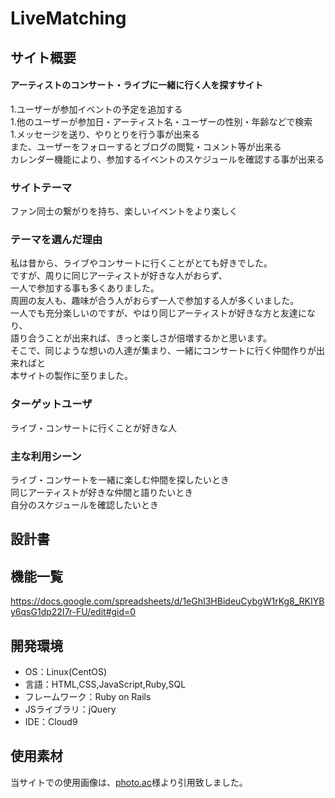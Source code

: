 # LiveMatching

## サイト概要
#### アーティストのコンサート・ライブに一緒に行く人を探すサイト<br>
1.ユーザーが参加イベントの予定を追加する<br>
1.他のユーザーが参加日・アーティスト名・ユーザーの性別・年齢などで検索<br>
1.メッセージを送り、やりとりを行う事が出来る<br>
また、ユーザーをフォローするとブログの閲覧・コメント等が出来る<br>
カレンダー機能により、参加するイベントのスケジュールを確認する事が出来る<br>

### サイトテーマ
ファン同士の繋がりを持ち、楽しいイベントをより楽しく<br>

### テーマを選んだ理由
私は昔から、ライブやコンサートに行くことがとても好きでした。<br>
ですが、周りに同じアーティストが好きな人がおらず、<br>
一人で参加する事も多くありました。<br>
周囲の友人も、趣味が合う人がおらず一人で参加する人が多くいました。<br>
一人でも充分楽しいのですが、やはり同じアーティストが好きな方と友達になり、<br>
語り合うことが出来れば、きっと楽しさが倍増するかと思います。<br>
そこで、同じような想いの人達が集まり、一緒にコンサートに行く仲間作りが出来ればと<br>
本サイトの製作に至りました。<br>

### ターゲットユーザ
ライブ・コンサートに行くことが好きな人<br>

### 主な利用シーン
ライブ・コンサートを一緒に楽しむ仲間を探したいとき<br>
同じアーティストが好きな仲間と語りたいとき<br>
自分のスケジュールを確認したいとき<br>

## 設計書


## 機能一覧
https://docs.google.com/spreadsheets/d/1eGhI3HBideuCybgW1rKg8_RKIYBy6qsG1dp22I7r-FU/edit#gid=0

## 開発環境
- OS：Linux(CentOS)
- 言語：HTML,CSS,JavaScript,Ruby,SQL
- フレームワーク：Ruby on Rails
- JSライブラリ：jQuery
- IDE：Cloud9

## 使用素材
当サイトでの使用画像は、<a href="https://www.photo-ac.com/">photo.ac</a>様より引用致しました。